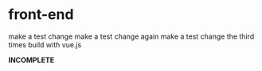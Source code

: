 # front-end
make a test change
make a test change again
make a test change the third times
build with vue.js

**INCOMPLETE**
